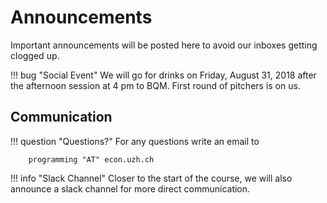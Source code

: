 # Announcements

Important announcements will be posted here to avoid our inboxes getting clogged up.

!!! bug "Social Event"
    We will go for drinks on Friday, August 31, 2018 after the afternoon session at
    4 pm to BQM. First round of pitchers is on us.


## Communication

!!! question "Questions?"
    For any questions write an email to

        programming "AT" econ.uzh.ch

!!! info "Slack Channel"
    Closer to the start of the course, we will also announce a slack channel for more direct communication.

<!-- SLACK LATER
If you have questions - direct them to us via [Slack](https://pp4rs.slack.com). There's a 'Direct Message' feature so you can contact us individually as needed, but where possible post messages to a channel that all participants can see.
-->
<!-- HERE IS AN EXAMPLE NOTE BOX -->
<!-- !!! note "YOUR NOTE NAME"
    *Date Posted: YOUR DATE*
    YOUR TEXT -->
